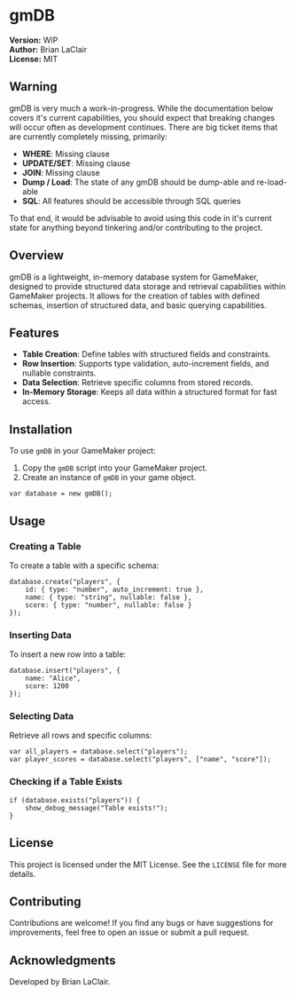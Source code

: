 # gmDB

**Version:** WIP  
**Author:** Brian LaClair  
**License:** MIT

## Warning

gmDB is very much a work-in-progress. While the documentation below covers it's current capabilities, you should expect that breaking changes will occur often as development continues.
There are big ticket items that are currently completely missing, primarily:

- **WHERE**: Missing clause
- **UPDATE/SET**: Missing clause
- **JOIN**: Missing clause
- **Dump / Load**: The state of any gmDB should be dump-able and re-load-able
- **SQL**: All features should be accessible through SQL queries

To that end, it would be advisable to avoid using this code in it's current state for anything beyond tinkering and/or contributing to the project.

## Overview

gmDB is a lightweight, in-memory database system for GameMaker, designed to provide structured data storage and retrieval capabilities within GameMaker projects. It allows for the creation of tables with defined schemas, insertion of structured data, and basic querying capabilities.

## Features

- **Table Creation**: Define tables with structured fields and constraints.
- **Row Insertion**: Supports type validation, auto-increment fields, and nullable constraints.
- **Data Selection**: Retrieve specific columns from stored records.
- **In-Memory Storage**: Keeps all data within a structured format for fast access.

## Installation

To use `gmDB` in your GameMaker project:

1. Copy the `gmDB` script into your GameMaker project.
2. Create an instance of `gmDB` in your game object.

```gml
var database = new gmDB();
```

## Usage

### Creating a Table
To create a table with a specific schema:

```gml
database.create("players", {
    id: { type: "number", auto_increment: true },
    name: { type: "string", nullable: false },
    score: { type: "number", nullable: false }
});
```

### Inserting Data
To insert a new row into a table:

```gml
database.insert("players", {
    name: "Alice",
    score: 1200
});
```

### Selecting Data
Retrieve all rows and specific columns:

```gml
var all_players = database.select("players");
var player_scores = database.select("players", ["name", "score"]);
```

### Checking if a Table Exists

```gml
if (database.exists("players")) {
    show_debug_message("Table exists!");
}
```

## License

This project is licensed under the MIT License. See the `LICENSE` file for more details.

## Contributing

Contributions are welcome! If you find any bugs or have suggestions for improvements, feel free to open an issue or submit a pull request.

## Acknowledgments

Developed by Brian LaClair.

